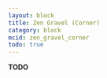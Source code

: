```yaml
---
layout: block
title: Zen Gravel (Corner)
category: block
mcid: zen_gravel_corner
todo: true
---
```



**TODO**
